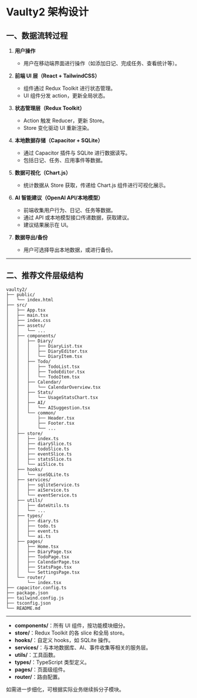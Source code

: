 # Vaulty2 架构设计

## 一、数据流转过程

1. **用户操作**
   - 用户在移动端界面进行操作（如添加日记、完成任务、查看统计等）。

2. **前端 UI 层（React + TailwindCSS）**
   - 组件通过 Redux Toolkit 进行状态管理。
   - UI 组件分发 action，更新全局状态。

3. **状态管理层（Redux Toolkit）**
   - Action 触发 Reducer，更新 Store。
   - Store 变化驱动 UI 重新渲染。

4. **本地数据存储（Capacitor + SQLite）**
   - 通过 Capacitor 插件与 SQLite 进行数据读写。
   - 包括日记、任务、应用事件等数据。

5. **数据可视化（Chart.js）**
   - 统计数据从 Store 获取，传递给 Chart.js 组件进行可视化展示。

6. **AI 智能建议（OpenAI API/本地模型）**
   - 前端收集用户行为、日记、任务等数据。
   - 通过 API 或本地模型接口传递数据，获取建议。
   - 建议结果展示在 UI。

7. **数据导出/备份**
   - 用户可选择导出本地数据，或进行备份。

---

## 二、推荐文件层级结构

```
vaulty2/
├── public/
│   └── index.html
├── src/
│   ├── App.tsx
│   ├── main.tsx
│   ├── index.css
│   ├── assets/
│   │   └── ...
│   ├── components/
│   │   ├── Diary/
│   │   │   ├── DiaryList.tsx
│   │   │   ├── DiaryEditor.tsx
│   │   │   └── DiaryItem.tsx
│   │   ├── Todo/
│   │   │   ├── TodoList.tsx
│   │   │   ├── TodoEditor.tsx
│   │   │   └── TodoItem.tsx
│   │   ├── Calendar/
│   │   │   └── CalendarOverview.tsx
│   │   ├── Stats/
│   │   │   └── UsageStatsChart.tsx
│   │   ├── AI/
│   │   │   └── AISuggestion.tsx
│   │   └── common/
│   │       ├── Header.tsx
│   │       ├── Footer.tsx
│   │       └── ...
│   ├── store/
│   │   ├── index.ts
│   │   ├── diarySlice.ts
│   │   ├── todoSlice.ts
│   │   ├── eventSlice.ts
│   │   ├── statsSlice.ts
│   │   └── aiSlice.ts
│   ├── hooks/
│   │   └── useSQLite.ts
│   ├── services/
│   │   ├── sqliteService.ts
│   │   ├── aiService.ts
│   │   └── eventService.ts
│   ├── utils/
│   │   ├── dateUtils.ts
│   │   └── ...
│   ├── types/
│   │   ├── diary.ts
│   │   ├── todo.ts
│   │   ├── event.ts
│   │   └── ai.ts
│   ├── pages/
│   │   ├── Home.tsx
│   │   ├── DiaryPage.tsx
│   │   ├── TodoPage.tsx
│   │   ├── CalendarPage.tsx
│   │   ├── StatsPage.tsx
│   │   └── SettingsPage.tsx
│   └── router/
│       └── index.tsx
├── capacitor.config.ts
├── package.json
├── tailwind.config.js
├── tsconfig.json
└── README.md
```

---

- **components/**：所有 UI 组件，按功能模块细分。
- **store/**：Redux Toolkit 的各 slice 和全局 store。
- **hooks/**：自定义 hooks，如 SQLite 操作。
- **services/**：与本地数据库、AI、事件收集等相关的服务层。
- **utils/**：工具函数。
- **types/**：TypeScript 类型定义。
- **pages/**：页面级组件。
- **router/**：路由配置。

如需进一步细化，可根据实际业务继续拆分子模块。

